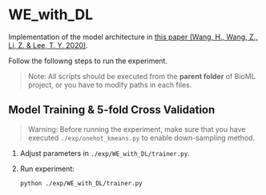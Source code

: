 # WE_with_DL

Implementation of the model architecture in [this paper (Wang, H., Wang, Z., Li, Z. & Lee, T. Y. 2020)](https://www.frontiersin.org/journals/cell-and-developmental-biology/articles/10.3389/fcell.2020.572195/full).

Follow the followng steps to run the experiment.

> Note: All scripts should be executed from the **parent folder** of BioML project, or you have to modify paths in each files.

## Model Training & 5-fold Cross Validation

> Warning: Before running the experiment, make sure that you have executed `./exp/onehot_kmeans.py` to enable down-sampling method.

1. Adjust parameters in `./exp/WE_with_DL/trainer.py`.

2. Run experiment:
    ```bash
    python ./exp/WE_with_DL/trainer.py
    ```